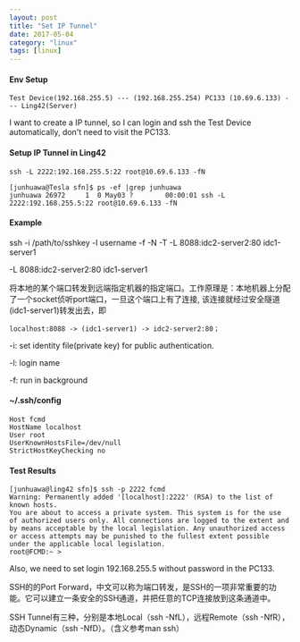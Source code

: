 ```yaml
---
layout: post
title: "Set IP Tunnel"
date: 2017-05-04
category: "linux" 
tags: [linux]
---
```


#### Env Setup

    Test Device(192.168.255.5) --- (192.168.255.254) PC133 (10.69.6.133) --- Ling42(Server)
I want to create a IP tunnel, so I can login and ssh the Test Device automatically, don't need to visit the PC133.

#### Setup IP Tunnel in Ling42

    ssh -L 2222:192.168.255.5:22 root@10.69.6.133 -fN

    [junhuawa@Tesla sfn]$ ps -ef |grep junhuawa
    junhuawa 26972     1  0 May03 ?        00:00:01 ssh -L 2222:192.168.255.5:22 root@10.69.6.133 -fN

#### Example

ssh -i /path/to/sshkey -l username -f -N -T -L 8088:idc2-server2:80 idc1-server1

-L 8088:idc2-server2:80 idc1-server1

将本地的某个端口转发到远端指定机器的指定端口。工作原理是：本地机器上分配了一个socket侦听port端口，一旦这个端口上有了连接, 该连接就经过安全隧道(idc1-server1)转发出去，即

    localhost:8088 -> (idc1-server1) -> idc2-server2:80；

-i: set identity file(private key) for public authentication.

-l: login name

-f: run in background

#### ~/.ssh/config

    Host fcmd
    HostName localhost
    User root
    UserKnownHostsFile=/dev/null
    StrictHostKeyChecking no


#### Test Results

    [junhuawa@ling42 sfn]$ ssh -p 2222 fcmd
    Warning: Permanently added '[localhost]:2222' (RSA) to the list of known hosts.
    You are about to access a private system. This system is for the use
    of authorized users only. All connections are logged to the extent and
    by means acceptable by the local legislation. Any unauthorized access
    or access attempts may be punished to the fullest extent possible
    under the applicable local legislation.
    root@FCMD:~ >

Also, we need to set login 192.168.255.5 without password in the PC133. 

SSH的的Port
Forward，中文可以称为端口转发，是SSH的一项非常重要的功能。它可以建立一条安全的SSH通道，并把任意的TCP连接放到这条通道中。

SSH Tunnel有三种，分别是本地Local（ssh -NfL），远程Remote（ssh
-NfR），动态Dynamic（ssh -NfD）。（含义参考man ssh）
